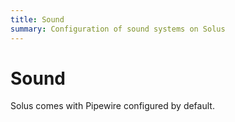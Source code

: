 ```yaml
---
title: Sound
summary: Configuration of sound systems on Solus
---
```


# Sound

Solus comes with Pipewire configured by default.